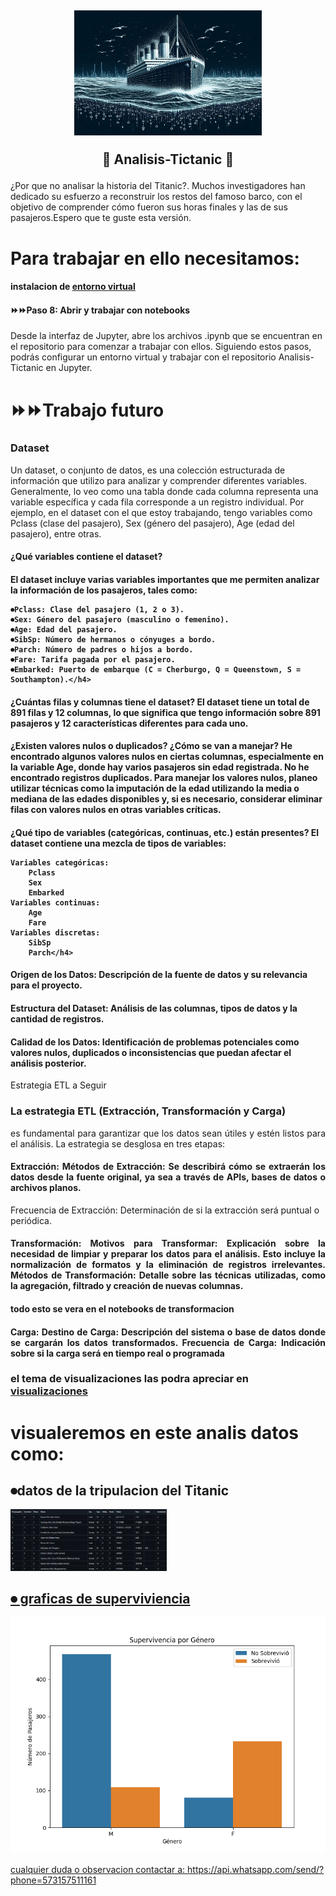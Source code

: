 <h2 align="center">
<img width=300px height=200px src="data/titanic.jpg">
  
:construction: Analisis-Tictanic :construction:
</h2>

¿Por que no analisar la historia del Titanic?. Muchos investigadores han dedicado su esfuerzo a reconstruir los restos del famoso barco, con el objetivo de comprender cómo fueron sus horas finales y las de sus pasajeros.Espero que te guste esta versión. 

<h1> Para trabajar en ello necesitamos:</h1>

<h4>instalacion de <a href="https://github.com/condebufon/Analisis-Tictanic/blob/main/Instalacion.md"><u>entorno virtual </u></a></h4>
<h4>⏩⏩Paso 8: Abrir y trabajar con notebooks</h4>
Desde la interfaz de Jupyter, abre los archivos .ipynb que se encuentran en el repositorio para comenzar a trabajar con ellos.
Siguiendo estos pasos, podrás configurar un entorno virtual y trabajar con el repositorio Analisis-Tictanic en Jupyter.

<h1>⏩⏩Trabajo futuro</div></h1>

<h3 align=justify>Dataset</h3>
Un dataset, o conjunto de datos, es una colección estructurada de información que utilizo para analizar y comprender diferentes variables. Generalmente, lo veo como una tabla donde cada columna representa una variable específica y cada fila corresponde a un registro individual. Por ejemplo, en el dataset con el que estoy trabajando, tengo variables como Pclass (clase del pasajero), Sex (género del pasajero), Age (edad del pasajero), entre otras.

<h4 align=justify>
<h4>¿Qué variables contiene el dataset?</h4>
<h4>El dataset incluye varias variables importantes que me permiten analizar la información de los pasajeros, tales como:

    ⏺Pclass: Clase del pasajero (1, 2 o 3).
    ⏺Sex: Género del pasajero (masculino o femenino).
    ⏺Age: Edad del pasajero.
    ⏺SibSp: Número de hermanos o cónyuges a bordo.
    ⏺Parch: Número de padres o hijos a bordo.
    ⏺Fare: Tarifa pagada por el pasajero.
    ⏺Embarked: Puerto de embarque (C = Cherburgo, Q = Queenstown, S = Southampton).</h4>
<h4>¿Cuántas filas y columnas tiene el dataset?
    El dataset tiene un total de 891 filas y 12 columnas, lo que significa que tengo información sobre 891 pasajeros y 12 características diferentes para cada uno.</h4>
<h4>¿Existen valores nulos o duplicados? ¿Cómo se van a manejar?
    He encontrado algunos valores nulos en ciertas columnas, especialmente en la variable Age, donde hay varios pasajeros sin edad registrada. No he encontrado registros duplicados. Para manejar los valores nulos, planeo utilizar técnicas como la imputación de la edad utilizando la media o mediana de las edades disponibles y, si es necesario, considerar eliminar filas con valores nulos en otras variables críticas.</h4>
<h4>¿Qué tipo de variables (categóricas, continuas, etc.) están presentes?
    El dataset contiene una mezcla de tipos de variables:
    
    Variables categóricas:
        Pclass
        Sex
        Embarked
    Variables continuas:
        Age
        Fare
    Variables discretas:
        SibSp
        Parch</h4>
<h4>Origen de los Datos: Descripción de la fuente de datos y su relevancia para el proyecto.</h4>
<h4>Estructura del Dataset: Análisis de las columnas, tipos de datos y la cantidad de registros.</h4>
<h4>Calidad de los Datos: Identificación de problemas potenciales como valores nulos, duplicados o inconsistencias que puedan afectar el análisis posterior.</h4>
Estrategia ETL a Seguir
<h3>La estrategia ETL (Extracción, Transformación y Carga) </h3>
<p align=justify> es fundamental para garantizar que los datos sean útiles y estén listos para el análisis. La estrategia se desglosa en tres etapas:
<h4 align=justify>Extracción:
Métodos de Extracción: Se describirá cómo se extraerán los datos desde la fuente original, ya sea a través de APIs, bases de datos o archivos planos.</h4>
Frecuencia de Extracción: Determinación de si la extracción será puntual o periódica.
<h4 align=justify>Transformación:
Motivos para Transformar: Explicación sobre la necesidad de limpiar y preparar los datos para el análisis. Esto incluye la normalización de formatos y la eliminación de registros irrelevantes.
Métodos de Transformación: Detalle sobre las técnicas utilizadas, como la agregación, filtrado y creación de nuevas columnas.</h4>
<h4>todo esto se vera en el notebooks de <a href="https://github.com/condebufon/Analisis-Tictanic/blob/main/transformacion.ipynb"></a>transformacion</h4>

<h4 align=justify>Carga:
Destino de Carga: Descripción del sistema o base de datos donde se cargarán los datos transformados.
Frecuencia de Carga: Indicación sobre si la carga será en tiempo real o programada</h4>

<h3>el tema de  visualizaciones las podra apreciar en <a href="https://github.com/condebufon/Analisis-Tictanic/blob/main/dataviz.ipynb"> visualizaciones</a></h3>
<h1>visualeremos en este analis datos como:</h1>
<h2>⏺datos de la tripulacion del Titanic</h2>

<a href="https://github.com/condebufon/Analisis-Tictanic/blob/main/data/train.csv" target="_blank">
    <img src="data/tripulacion.png" alt="Tripulación del Titanic" style="width:250px; height:auto;">

<h2>⏺ graficas de superviviencia </h2>
<img src="data/survival_by_gender.png">


cualquier duda o observacion contactar a: https://api.whatsapp.com/send/?phone=573157511161
